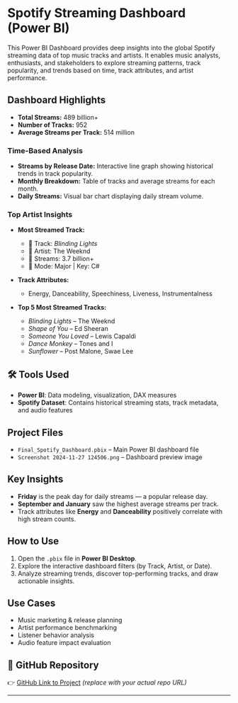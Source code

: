 #  Spotify Streaming Dashboard (Power BI)

This Power BI Dashboard provides deep insights into the global Spotify streaming data of top music tracks and artists. It enables music analysts, enthusiasts, and stakeholders to explore streaming patterns, track popularity, and trends based on time, track attributes, and artist performance.


##  Dashboard Highlights

- **Total Streams:** 489 billion+
- **Number of Tracks:** 952
- **Average Streams per Track:** 514 million

###  Time-Based Analysis

- **Streams by Release Date:** Interactive line graph showing historical trends in track popularity.
- **Monthly Breakdown:** Table of tracks and average streams for each month.
- **Daily Streams:** Visual bar chart displaying daily stream volume.

###  Top Artist Insights

- **Most Streamed Track:**  
  - 🔹 Track: *Blinding Lights*  
  - 🎤 Artist: The Weeknd  
  - 🔁 Streams: 3.7 billion+  
  - 🎹 Mode: Major | Key: C#

- **Track Attributes:**  
  - Energy, Danceability, Speechiness, Liveness, Instrumentalness

- **Top 5 Most Streamed Tracks:**  
  - *Blinding Lights* – The Weeknd  
  - *Shape of You* – Ed Sheeran  
  - *Someone You Loved* – Lewis Capaldi  
  - *Dance Monkey* – Tones and I  
  - *Sunflower* – Post Malone, Swae Lee

## 🛠 Tools Used

- **Power BI**: Data modeling, visualization, DAX measures
- **Spotify Dataset**: Contains historical streaming stats, track metadata, and audio features

##  Project Files

- `Final_Spotify_Dashboard.pbix` – Main Power BI dashboard file
- `Screenshot 2024-11-27 124506.png` – Dashboard preview image

##  Key Insights

- **Friday** is the peak day for daily streams — a popular release day.
- **September and January** saw the highest average streams per track.
- Track attributes like **Energy** and **Danceability** positively correlate with high stream counts.

##  How to Use

1. Open the `.pbix` file in **Power BI Desktop**.
2. Explore the interactive dashboard filters (by Track, Artist, or Date).
3. Analyze streaming trends, discover top-performing tracks, and draw actionable insights.

##  Use Cases

- Music marketing & release planning
- Artist performance benchmarking
- Listener behavior analysis
- Audio feature impact evaluation

## 🔗 GitHub Repository

👉 [GitHub Link to Project](https://github.com/Chinmayeetingne/spotify-dashboard/blob/main/Final_Spotify_Dashboard.pbix) *(replace with your actual repo URL)*

---


